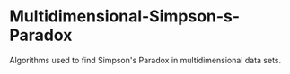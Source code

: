 # Multidimensional-Simpson-s-Paradox
Algorithms used to find Simpson's Paradox in multidimensional data sets.
